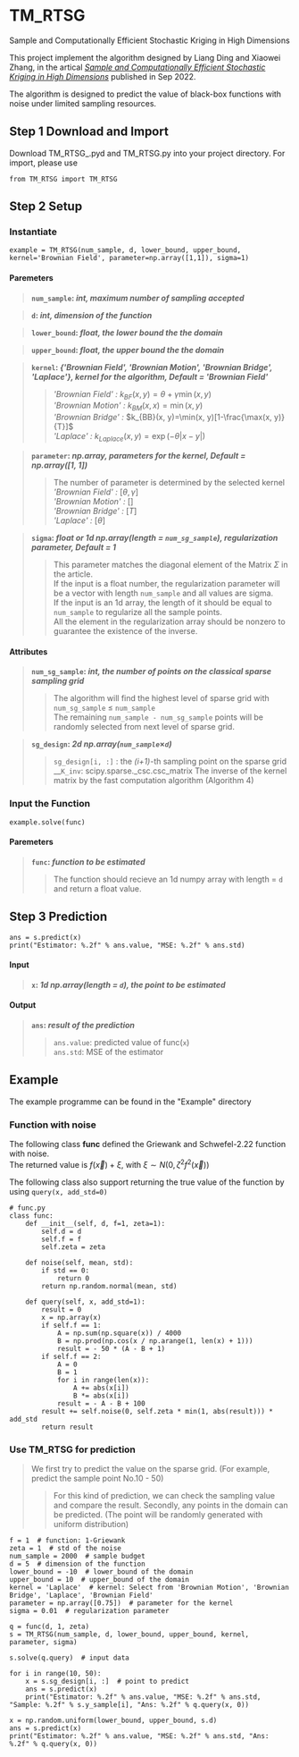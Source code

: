 # TM_RTSG
Sample and Computationally Efficient Stochastic Kriging in High Dimensions


This project implement the algorithm designed by Liang Ding and Xiaowei Zhang, in the artical [*Sample and Computationally Efficient Stochastic Kriging in High Dimensions*](https://doi.org/10.1287/opre.2022.2367) published in Sep 2022.

The algorithm is designed to predict the value of black-box functions with noise under limited sampling resources.

## Step 1 Download and Import
Download TM_RTSG_.pyd and TM_RTSG.py into your project directory. For import, please use 
```
from TM_RTSG import TM_RTSG
```
## Step 2 Setup
### Instantiate
```
example = TM_RTSG(num_sample, d, lower_bound, upper_bound, kernel='Brownian Field', parameter=np.array([1,1]), sigma=1)
```
#### Paremeters
>__`num_sample`: *int, maximum number of sampling accepted*__

>__`d`: *int, dimension of the function*__

>__`lower_bound`: *float, the lower bound the the domain*__

>__`upper_bound`: *float, the upper bound the the domain*__

>__`kernel`: *{'Brownian Field', 'Brownian Motion', 'Brownian Bridge', 'Laplace'}, kernel for the algorithm, Default = 'Brownian Field'*__
>>*'Brownian Field' :* $k_{BF}(x, y)=\theta+\gamma \min(x, y)$<br>
>>*'Brownian Motion' :* $k_{BM}(x, x)=\min(x, y)$ <br>
>>*'Brownian Bridge' :* $k_{BB}(x, y)=\min(x, y)[1-\frac{\max(x, y)}{T}]$ <br>
>>*'Laplace' :* $k_{Laplace}(x, y)=\exp(-\theta|x-y|)$<br>

>__`parameter`: *np.array, parameters for the kernel, Default = np.array([1, 1])*__
>>The number of parameter is determined by the selected kernel <br>
>>*'Brownian Field' :* $[\theta,  \gamma]$<br>
>>*'Brownian Motion' :* $[]$ <br>
>>*'Brownian Bridge' :* $[T]$ <br>
>>*'Laplace' :* $[\theta]$<br>

> __`sigma`: *float or 1d np.array(length = `num_sg_sample`), regularization parameter, Default = 1*__
>> This parameter matches the diagonal element of the Matrix $\Sigma$ in the article. <br>
>> If the input is a float number, the regularization parameter will be a vector with length `num_sample` and all values are sigma. <br>
>> If the input is an 1d array, the length of it should be equal to `num_sample` to regularize all the sample points. <br>
>> All the element in the regularization array should be nonzero to guarantee the existence of the inverse. <br>


#### Attributes
>__`num_sg_sample`: *int, the number of points on the classical sparse sampling grid*__ <br>
>> The algorithm will find the highest level of sparse grid with `num_sg_sample` $\leq$ `num_sample` <br>
>> The remaining `num_sample - num_sg_sample` points will be randomly selected from next level of sparse grid.

>__`sg_design`: *2d np.array(`num_sample`*$\times$*`d`)*__ <br>
>>`sg_design[i, :]` : the *(i+1)*-th sampling point on the sparse grid
>__`K_inv`: scipy.sparse._csc.csc_matrix
>>The inverse of the kernel matrix by the fast computation algorithm (Algorithm 4)


### Input the Function
```
example.solve(func)
```
#### Paremeters
> __`func`: *function to be estimated*__
>> The function should recieve an 1d numpy array with length = `d` and return a float value.

## Step 3 Prediction
```
ans = s.predict(x)
print("Estimator: %.2f" % ans.value, "MSE: %.2f" % ans.std)
```
#### Input
> __`x`: *1d np.array(length = `d`), the point to be estimated*__ <br>
#### Output
> __`ans`: *result of the prediction*__ <br>
>> `ans.value`: predicted value of func(`x`) <br>
>> `ans.std`: MSE of the estimator <br>

## Example
The example programme can be found in the "Example" directory
### Function with noise
The following class __func__ defined the Griewank and Schwefel-2.22 function with noise. <br>
The returned value is $f(\vec{x}) + \xi$, with $\xi \sim N(0, \zeta^{2}f^{2}(\vec{x}))$ <br>

The following class also support returning the true value of the function by using `query(x, add_std=0)`
```
# func.py
class func:
    def __init__(self, d, f=1, zeta=1):
        self.d = d
        self.f = f
        self.zeta = zeta

    def noise(self, mean, std):
        if std == 0:
            return 0
        return np.random.normal(mean, std)

    def query(self, x, add_std=1):
        result = 0
        x = np.array(x)
        if self.f == 1:
            A = np.sum(np.square(x)) / 4000
            B = np.prod(np.cos(x / np.arange(1, len(x) + 1)))
            result = - 50 * (A - B + 1)
        if self.f == 2:
            A = 0
            B = 1
            for i in range(len(x)):
                A += abs(x[i])
                B *= abs(x[i])
            result = - A - B + 100
        result += self.noise(0, self.zeta * min(1, abs(result))) * add_std
        return result
```
### Use TM_RTSG for prediction
> We first try to predict the value on the sparse grid. (For example, predict the sample point No.10 - 50)
>> For this kind of prediction, we can check the sampling value and compare the result.
> Secondly, any points in the domain can be predicted. (The point will be randomly generated with uniform distribution)
```
f = 1  # function: 1-Griewank
zeta = 1  # std of the noise
num_sample = 2000  # sample budget
d = 5  # dimension of the function
lower_bound = -10  # lower_bound of the domain
upper_bound = 10  # upper_bound of the domain
kernel = 'Laplace'  # kernel: Select from 'Brownian Motion', 'Brownian Bridge', 'Laplace', 'Brownian Field'
parameter = np.array([0.75])  # parameter for the kernel
sigma = 0.01  # regularization parameter

q = func(d, 1, zeta)
s = TM_RTSG(num_sample, d, lower_bound, upper_bound, kernel, parameter, sigma)

s.solve(q.query)  # input data

for i in range(10, 50): 
    x = s.sg_design[i, :]  # point to predict
    ans = s.predict(x)
    print("Estimator: %.2f" % ans.value, "MSE: %.2f" % ans.std, "Sample: %.2f" % s.y_sample[i], "Ans: %.2f" % q.query(x, 0))

x = np.random.uniform(lower_bound, upper_bound, s.d)
ans = s.predict(x)
print("Estimator: %.2f" % ans.value, "MSE: %.2f" % ans.std, "Ans: %.2f" % q.query(x, 0))

```




